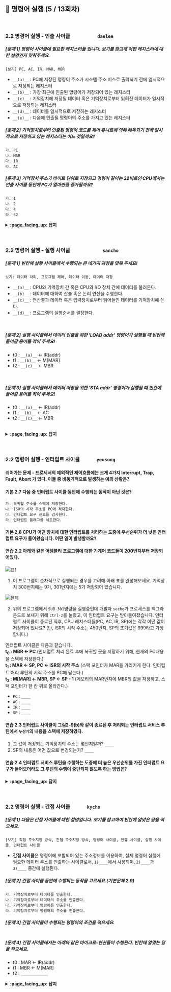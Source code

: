 ## 🦄 명령어 실행 (5 / 13회차)
<br>

### 2.2 명령어 실행 - 인출 사이클　　　　　	`daelee`

##### [문제 1] 명령어 사이클에 필요한 레지스터들 입니다. 보기를 참고해 어떤 레지스터에 대한 설명인지 맞춰주세요.

```
[보기] PC, AC, IR, MAR, MBR
```

- `__(a)__` : PC에 저장된 명령어 주소가 시스템 주소 버스로 출력되기 전에 일시적으로 저장되는 레지스터
- `__(b)__` : 가장 최근에 인출된 명령어가 저장되어 있는 레지스터
- `__(c)__` : 기억장치에 저장될 데이터 혹은 기억장치로부터 읽혀진 데이터가 일시적으로 저장되는 레지스터
- `__(d)__` : 데이터를 일시적으로 저장하는 레지스터
- `__(e)__` : 다음에 인출될 명령어의 주소를 가지고 있는 레지스터




##### [문제 2] 기억장치로부터 인출된 명령어 코드를 제어 유니트에 의해 해독되기 전에 일시적으로 저장하고 있는 레지스터는 어느 것일까요?

```
가. PC 
나. MAR 
다. IR 
라. AC
```



##### [문제 3] 기억장치 주소가 바이트 단위로 지정되고 명령어 길이는 32비트인 CPU에서는 인출 사이클 동안에 PC가 얼마만큼 증가될까요?

```
가. 1
나. 2 
다. 4 
라. 32
```



<details>
<summary> <b> :page_facing_up: 답지 </b>  </summary><br>
  
##### [문제 1] 명령어 사이클에 필요한 레지스터들 입니다. 보기를 참고해 어떤 레지스터에 대한 설명인지 맞춰주세요.

```
[보기] PC, AC, IR, MAR, MBR
```

- `__(a)__` : PC에 저장된 명령어 주소가 시스템 주소 버스로 출력되기 전에 일시적으로 저장되는 레지스터
- `__(b)__` : 가장 최근에 인출된 명령어가 저장되어 있는 레지스터
- `__(c)__` : 기억장치에 저장될 데이터 혹은 기억장치로부터 읽혀진 데이터가 일시적으로 저장되는 레지스터
- `__(d)__` : 데이터를 일시적으로 저장하는 레지스터
- `__(e)__` : 다음에 인출될 명령어의 주소를 가지고 있는 레지스터



> **정답** (58p 참고)
>
> (a) : 기억장치 주소 레지스터 (Memory Address Register: `MAR`) 
>
> (b) : 명령어 레지스터 (Instruction Register: `IR`) 
>
> (c) : 기억장치 버퍼 레지스터 (Memory Buffer Register: `MBR`) 
>
> (d) : 누산기(Accumulator: `AC`) 
>
> (e) : 프로그램 카운터(Program Counter: `PC`)



##### [문제 2] 기억장치로부터 인출된 명령어 코드를 제어 유니트에 의해 해독되기 전에 일시적으로 저장하고 있는 레지스터는 어느 것일까요?

```
가. PC 
나. MAR 
다. IR 
라. AC
```

> **정답 : 다** 
>
> 인출 사이클의 마지막 클록에서 수행하는 작업은 IR <- MBR. 즉 기억장치로부터 인출된 명령어는 MBR을 경유하여 IR에 저장되며， 실행 사이클 때 제어 유니트로 보내져 해독된다.



##### [문제 3] 기억장치 주소가 바이트 단위로 지정되고 명령어 길이는 32비트인 CPU에서는 인출 사이클 동안에 PC가 얼마만큼 증가될까요?

```
가. 1
나. 2 
다. 4 
라. 32
```

> **정답 : 다** 
>
> 위 환경에서는 한 명령어(32비트)가 주소(8비트) 네 개에 걸쳐 저장되기 때문에 PC는 4씩 증가한다.



##### [인출 사이클 보충 설명]

인출 사이클(fetch cycle): CPU가 기억장치의 지정된 위치(PC가 가리키는)로부터 명렁어를 읽어오는 과정. 

그림 2-4는 인출 사이클 동안에 주소와 명령어 코드가 이동하는 과정을 보여주고 있다. 그림에서 원으로 표시된 기호들은 각 동작이 발생하는 클록의 주기를 나타낸다.

![image](https://user-images.githubusercontent.com/37580034/101347537-97bb0780-38cd-11eb-9957-86cc495942fd.png)

- t<sub>0</sub> : MAR <- PC
  - 현재 PC의 명령어 주소가 MAR을 통해 기억장치로 전송된다. 
- t<sub>1</sub> : MBR <- M[MAR], PC <- PC+1 
  - 기억장치의 해당 주소로부터 읽혀진 명령어 코드가 MBR에 적재된다.
  - 동시에 PC는 1 증가시켜 다음 명령어 주소를 가리키게 한다.
- t<sub>2</sub> : IR <- MBR
  - 명령어 레지스터 IR로 명령어 코드가 전송된다.

</details>
<br><br>

### 2.2 명령어 실행 - 실행 사이클　　　　　　	`sancho`



##### [문제 1] 빈칸에 실행 사이클에서 수행되는 큰 네가지 과정을 맞춰 주세요!

`보기: 데이터 처리, 프로그램 제어, 데이터 이동, 데이터 저장`

- `__(a)__` : CPU와 기억장치 간 혹은 CPU와 I/O 장치 간에 데이터를 불러온다.
- `__(b)__` : 데이터에 대하여 산술 혹은 논리 연산을 수행한다.
- `__(c)__` : 연산결과 데이터 혹은 입력장치로부터 읽어들인 데이터를 기억장치에 쓴다.
- `__(d)__` : 프로그램의 실행순서를 결정한다.
<br>

##### [문제 2] 실행 사이클에서 데이터 인출을 위한 'LOAD addr' 명령어가 실행될 때 빈칸에 들어갈 용어를 적어 주세요!

- t0 : `__(a)__` <- IR(addr)
- t1 : `__(b)__` <- M[MAR]
- t2 : `__(c)__` <- MBR<br>
<br>

##### [문제 3] 실행 사이클에서 데이터 저장을 위한 'STA addr' 명령어가 실행될 때 빈칸에 들어갈 용어를 적어 주세요!

- t0 : `__(a)__` <- IR(addr)
- t1 : `__(b)__` <- AC
- t2 : `__(c)__` <- MBR<br>
<br>

<details>
<summary> <b> :page_facing_up: 답지 </b>  </summary><br>



##### [문제 1] 빈칸에 실행 사이클에서 수행되는 큰 네가지 과정을 맞춰 주세요!

`보기: 데이터 처리, 프로그램 제어, 데이터 이동, 데이터 저장`

- `__(a)__` : CPU와 기억장치 간 혹은 CPU와 I/O 장치 간에 데이터를 불러온다.
- `__(b)__` : 데이터에 대하여 산술 혹은 논리 연산을 수행한다.
- `__(c)__` : 연산결과 데이터 혹은 입력장치로부터 읽어들인 데이터를 기억장치에 쓴다.
- `__(d)__` : 프로그램의 실행순서를 결정한다.

 -> a: 데이터 이동, b: 데이터 처리, c: 데이터 저장, d: 프로그램 제어
<br>

##### [문제 2] 실행 사이클에서 데이터 인출을 위한 'LOAD addr' 명령어가 실행될 때 빈칸에 들어갈 용어를 적어 주세요!

- t0 : `__(a)__` <- IR(addr)
- t1 : `__(b)__` <- M[MAR]
- t2 : `__(c)__` <- MBR<br>

 -> a: MAR, b: MBR, c: AC<br>
설명:<br>
첫 번째 주기인 t0에서 명령어 레지스터인 IR에 저장된 주소 addr을 메모리 주소 레지스터인 MAR에 불러오게 되구요.<br>
두 번째 주기인 t1에서 MAR의 데이터를 인출하여 메모리 버퍼 레지스터인 MBR에 저장하게 됩니다.<br>
세 번째 주기인 t2에서 MBR에 저장 된 데이터가 누산기인 AC에 들어가며 데이터를 불러오게 됨으로서 LOAD 명령어의 실행이 완료됩니다.<br>

##### [문제 3] 실행 사이클에서 데이터 저장을 위한 'STA addr' 명령어가 실행될 때 빈칸에 들어갈 용어를 적어 주세요!

- t0 : `__(a)__` <- IR(addr)
- t1 : `__(b)__` <- AC
- t2 : `__(c)__` <- MBR<br>

 -> a: MAR, b: MBR, c: M[MAR]<br>
설명:<br>
첫 번째 주기인 t0에서 명령어 레지스터인 IR에 저장된 주소 addr을 메모리 주소 레지스터인 MAR에 불러오게 되구요.<br>
두 번째 주기인 t1에서 누산기의 결과인 AC의 값을 메모리 버퍼 레지스터인 MBR에 저장시키구요.<br>
세 번째 주기인 t2에서 MBR에 저장 된 데이터를 메모리 주소 레지스터인 MAR의 데이터 저장공간에 저장하게 됨으로서 STA 명령어가 끝나게 됩니다.<br>

</details>
<br><br>

### 2.2 명령어 실행 - 인터럽트 사이클　　　	`yeosong`

#### 쉬어가는 문제 - 프로세서의 예외적인 제어흐름에는 크게 4가지 Interrupt, Trap, Fault, Abort 가 있다. 이들 중 비동기적으로 발생하는 예외 상황은? 

#### 기본 2.7 다음 중 인터럽트 사이클 동안에 수행되는 동작이 아닌 것은?

~~~
가. 복귀할 주소를 스택에 저장한다.
나. ISR의 시작 주소를 PC에 적재한다.
다. 인터럽트 요구 신호를 검사한다.
라. 인터럽트 플래그를 세트한다. 
~~~

#### 기본 2.8 CPU가 어떤 장치에 대한 인터럽트를 처리하는 도중에 우선순위가 더 낮은 인터럽트 요구가 들어왔습니다. 어떤 일이 발생할까요?


#### 연습 2.2 아래와 같은 어셈블리 프로그램에 대한 기계어 코드들이 200번지부터 저장되어있다.

![표1](https://user-images.githubusercontent.com/53321189/101624974-1e9eea00-3a5e-11eb-906a-7466783d9dfa.png)

1) 이 프로그램이 순차적으로 실행되는 경우를 고려해 아래 표를 완성해보세요. 기억장치 300번지에는 9가, 301번지에는 5가 저장되어 있습니다.

![뮨제](https://user-images.githubusercontent.com/53321189/101624971-1e065380-3a5e-11eb-83c8-32bccbf7c018.png)

2) 위의 프로그램에서 `SUB 301`명령을 실행중인데 개발자 `secho`가 프로세스를 백그라운드로 보내기 위해 `ctrl-z`를 눌렀고, 이 인터럽트 요구는 받아들여졌습니다. 인터럽트 사이클이 종료된 직후, CPU 레지스터들(PC, AC, IR, SP)에는 각각 어떤 값이 저장되어 있나요?
(단, ISR의 시작 주소는 450번지, SP의 초기값은 999라고 가정합니다.)

인터럽트 사이클은 다음과 같습니다.<br>
**t<sub>0</sub> : MBR ← PC** (인터럽트 처리 완료 후에 복귀할 곳을 저장하기 위해, 현재의 PC내용을 스택에 저장한다.) <br>
**t<sub>1</sub> : MAR ← SP, PC ← ISR의 시작 주소** (스택 포인터가 MAR을 가리키게 한다. 인터럽트 처리 루틴의 시작 주소를 PC에 담는다.) <br>
**t<sub>2</sub> : M[MAR] ← MBR, SP ← SP - 1** (메모리의 MAR번지에 MBR의 값을 저장하고, 스택 포인터가 한 칸 위로 올라간다.) <br>

- `PC` : `____`
- `AC` : `____`
- `IR` : `____`
- `SP` : `____`

#### 연습 2.3 인터럽트 사이클이 그림2-9(b)와 같이 종료된 후 처리되는 인터럽트 서비스 루틴에서 `누산기`의 내용을 스택에 저장하였다.
1) 그 값이 저장되는 기억장치의 주소는 몇번지일까? `____`
2) SP의 내용은 어떤 값으로 변경되는가? `____`

#### 연습 2.4 인터럽트 서비스 루틴을 수행하는 도중에 더 높은 우선순위를 가진 인터럽트 요구가 들어오더라도 그 루틴의 수행이 중단되지 않도록 하는 방법은?


<details>
<summary> <b> :page_facing_up: 답지 </b>  </summary><br>
  
#### 쉬어가는 문제 - 프로세서의 예외적인 제어흐름에는 크게 4가지 Interrupt, Trap, Fault, Abort 가 있다. 이들 중 비동기적으로 발생하는 예외 상황은? 
> 인터럽트. 특정 인스트럭션을 수행하다가 생기는 것이 아니기 때문이다. <br>
> 나머지는 지금의 인스트럭션을 실행한 결과로 동기적으로 일어난다. <br>
> Trap은 의도적인 예외 상황, Fault는 정정 가능성이 있는 오류, Abort는 복구 불가한 치명적인 오류가 있을 때 발생한다.

#### 기본 2.7 다음 중 인터럽트 사이클 동안에 수행되는 동작이 아닌 것은?

~~~
가. 복귀할 주소를 스택에 저장한다.    >>> 예) MBR ← PC : 인터럽트 처리 완료 후에 복귀할 곳을 저장하기 위해, 현재의 PC내용을 스택에 저장한다.
나. ISR의 시작 주소를 PC에 적재한다. >>> 예) PC ← ISR의 시작 주소 : 인터럽트 처리 루틴의 시작 주소를 PC에 담는다.
다. 인터럽트 요구 신호를 검사한다.    >>> 인터럽트 요구가 있는지 확인하고, Interrupt enabled이면 실행한다.
라. 인터럽트 플래그를 세트한다.      >>> (X) 사이클 내에 항상 이루어질 필요는 없으며, 필요에 따라 삽입한다.
~~~

#### 기본 2.8 CPU가 어떤 장치에 대한 인터럽트를 처리하는 도중에 우선순위가 더 낮은 인터럽트 요구가 들어왔습니다. 어떤 일이 발생할까요?

> 현재 인터럽트 서비스 루틴의 수행을 계속한다.


#### 연습 2.2 아래와 같은 어셈블리 프로그램에 대한 기계어 코드들이 200번지부터 저장되어있다.

![표1](https://user-images.githubusercontent.com/53321189/101624974-1e9eea00-3a5e-11eb-906a-7466783d9dfa.png)


1) 이 프로그램이 순차적으로 실행되는 경우를 고려해 아래 표를 완성해보세요. 기억장치 300번지에는 9가, 301번지에는 5가 저장되어 있습니다.
![답](https://user-images.githubusercontent.com/53321189/101624962-1b0b6300-3a5e-11eb-8dc8-acad6e9f621d.png)


2) 위의 프로그램에서 `SUB 301`명령을 실행중인데 개발자 `secho`가 프로세스를 백그라운드로 보내기 위해 `ctrl-z`를 눌렀고, 이 인터럽트 요구는 받아들여졌습니다. 인터럽트 사이클이 종료된 직후, CPU 레지스터들(PC, AC, IR, SP)에는 각각 어떤 값이 저장되어 있나요?
(단, ISR의 시작 주소는 450번지, SP의 초기값은 999라고 가정합니다.)

인터럽트 사이클은 다음과 같습니다.<br>
**t<sub>0</sub> : MBR ← PC** (인터럽트 처리 완료 후에 복귀할 곳을 저장하기 위해, 현재의 PC내용을 스택에 저장한다.) <br>
**t<sub>1</sub> : MAR ← SP, PC ← ISR의 시작 주소** (스택 포인터가 MAR을 가리키게 한다. 인터럽트 처리 루틴의 시작 주소를 PC에 담는다.) <br>
**t<sub>2</sub> : M[MAR] ← MBR, SP ← SP - 1** (메모리의 MAR번지에 MBR의 값을 저장하고, 스택 포인터가 한 칸 위로 올라간다.) <br>

- `PC` : `0450` t<sub>1</sub>에서 넣은 ISR의 시작 주소
- `AC` : `0004` 실행중이던 명령은 마치고 ISR 하므로, SUB 301의 결과가 들어있다.
- `IR` : `6301` 가장 최근에 인출된 명령어
- `SP` : `0998` SP - 1의 결과


#### 연습 2.3 인터럽트 사이클이 그림2-9(b)와 같이 종료된 후 처리되는 인터럽트 서비스 루틴에서 `누산기`의 내용을 스택에 저장하였다.
1) 그 값이 저장되는 기억장치의 주소는 몇번지일까? `0998`
2) SP의 내용은 어떤 값으로 변경되는가? `0997`

#### 연습 2.4 인터럽트 서비스 루틴을 수행하는 도중에 더 높은 우선순위를 가진 인터럽트 요구가 들어오더라도 그 루틴의 수행이 중단되지 않도록 하는 방법은?

> 인터럽트 서비스 루틴을 시작할 때 인터럽트 disabled를 켜고, 루틴을 종료할 때 enabled로 바꾼다.



</details>
<br><br>

### 2.2 명령어 실행 - 간접 사이클　　　	`kycho`

##### [문제 1] 다음은 간접 사이클에 대한 설명입니다. 보기를 참고하여 빈칸에 알맞은 답을 적으세요.
```
[보기] 직접 주소지정 방식, 간접 주소지정 방식, 명령어 사이클, 인출 사이클, 실행 사이클, 인터럽트 사이클
```
- **간접 사이클**은 명령어에 포함되어 있는 주소정보를 이용하여, 실제 명령어 실행에 필요한 데이터 주소를 인출하는 사이클로서, `1)____`에서 사용되며, `2)____`과 `3)____` 중간에 실행된다. 


##### [문제 2] 간접 사이클 동안에 수행되는 동작을 고르세요.(기본문제 2.9)
```
가. 기억장치로부터 데이터를 인출한다. 
나. 기억장치로부터 데이터의 주소를 인출한다.
다. 기억장치로부터 명령어를 인출한다.
라. 기억장치로부터 명령어의 주소를 인출한다.
```

##### [문제 3] 간접 사이클이 수행되는 명령어의 조건을 적으세요.

```

```

##### [문제 4] 간접 사이클에서는 아래와 같은 마이크로-연산들이 수행된다. 빈칸에 알맞는 답을 적으세요.

- t0 : MAR <- IR(addr)
- t1 : MBR <- M[MAR]
- t2 : `____________`

<details>
<summary> <b> :page_facing_up: 답지 </b>  </summary><br>
  
##### [문제 1] 다음은 간접 사이클에 대한 설명입니다. 보기를 참고하여 빈칸에 알맞은 답을 적으세요.
```
[보기] 직접 주소지정 방식, 간접 주소지정 방식, 명령어 사이클, 인출 사이클, 실행 사이클, 인터럽트 사이클
```
- **간접 사이클**은 명령어에 포함되어 있는 주소정보를 이용하여, 실제 명령어 실행에 필요한 데이터 주소를 인출하는 사이클로서, `1)간접 주소지정 방식`에서 사용되며, `2)인출 사이클`과 `3)실행 사이클` 중간에 실행된다. 


##### [문제 2] 간접 사이클 동안에 수행되는 동작을 고르세요.(기본문제 2.9)
```
가. 기억장치로부터 데이터를 인출한다. 
나. 기억장치로부터 데이터의 주소를 인출한다. (정답!!!)
다. 기억장치로부터 명령어를 인출한다.
라. 기억장치로부터 명령어의 주소를 인출한다.
```
> 명령어에서 포함하고 있는 주소가 '데이터의 주소'가 아닌 '데이터의 주소가 저장된 기억 장소의 주소'일때(I 비트가 1일때),<br>
데이터의 실제 주소를 얻기 위한 목적으로 간접 사이클이 수행된다. 따라서 기억장치로부터 데이터의 실제 주소를 읽어오는 과정이 수행되어야한다. 

##### [문제 3] 간접 사이클이 수행되는 명령어의 조건을 적으세요.

```
명령어 내의 특정 비트(I비트)가 1로 세트된 경우에 간접 사이클이 수행된다. 
```

##### [문제 4] 간접 사이클에서는 아래와 같은 마이크로-연산들이 수행된다. 빈칸에 알맞는 답을 적으세요.

- t0 : MAR <- IR(addr)
- t1 : MBR <- M[MAR]
- t2 : `IR(addr) <- MBR`
> t0 : MAR <- IR(addr)   :   IR에 있는 주소(addr)정보를 MAR에 저장한다. ( IR(addr)에는 데이터의 주소가 담겨있는 기억 장소의 주소가 있다. )<br>
t1 : MBR <- M[MAR]   :   기억장치에서 MAR위치에 있는 정보(실제 데이터의 주소)를 MBR에 저장한다.<br>
t2 : IR(addr) <- MBR : IR의 주소(addr)정보를 MBR에 저장된 실제 데이터의 주소로 변경한다.
![image](https://user-images.githubusercontent.com/26676051/101641443-169e7480-3a75-11eb-8a85-c8084cce3e68.png)
</details>
<br><br>
